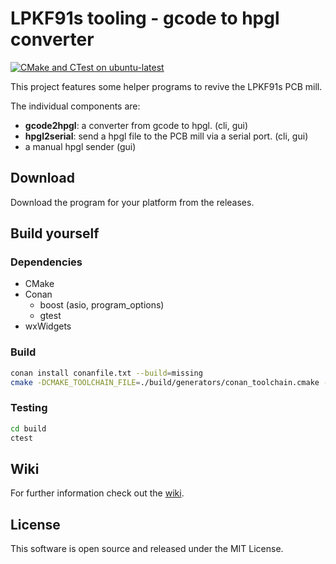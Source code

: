 # LPKF91s tooling - gcode to hpgl converter

[![CMake and CTest on ubuntu-latest](https://github.com/314rs/lpkf91s/actions/workflows/cmake-ubuntu-latest.yml/badge.svg)](https://github.com/314rs/lpkf91s/actions/workflows/cmake-ubuntu-latest.yml)

This project features some helper programs to revive the LPKF91s PCB mill.

The individual components are:

- __gcode2hpgl__: a converter from gcode to hpgl. (cli, gui)
- __hpgl2serial__: send a hpgl file to the PCB mill via a serial port. (cli, gui)
- a manual hpgl sender (gui)

## Download

Download the program for your platform from the releases.

## Build yourself

### Dependencies

- CMake
- Conan
  - boost (asio, program_options)
  - gtest
- wxWidgets

### Build

```sh
conan install conanfile.txt --build=missing
cmake -DCMAKE_TOOLCHAIN_FILE=./build/generators/conan_toolchain.cmake -S. -B./build -G "YourGeneratorHere"
```

### Testing

```sh
cd build
ctest
```

## Wiki

For further information check out the [wiki](https://github.com/314rs/lpkf91s/wiki).

## License

This software is open source and released under the MIT License.
